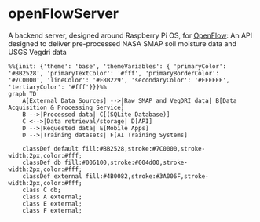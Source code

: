 # openFlowServer
A backend server, designed around Raspberry Pi OS, for [OpenFlow](https://github.com/tmart234/openFlow): An API designed to deliver pre-processed NASA SMAP soil moisture data and USGS Vegdri data

```mermaid
%%{init: {'theme': 'base', 'themeVariables': { 'primaryColor': '#BB2528', 'primaryTextColor': '#fff', 'primaryBorderColor': '#7C0000', 'lineColor': '#F8B229', 'secondaryColor': '#FFFFFF', 'tertiaryColor': '#fff'}}}%%
graph TD
    A[External Data Sources] -->|Raw SMAP and VegDRI data| B[Data Acquisition & Processing Service]
    B -->|Processed data| C[(SQLite Database)]
    C <-->|Data retrieval/storage| D[API]
    D -->|Requested data| E[Mobile Apps]
    D -->|Training datasets| F[AI Training Systems]

    classDef default fill:#BB2528,stroke:#7C0000,stroke-width:2px,color:#fff;
    classDef db fill:#006100,stroke:#004d00,stroke-width:2px,color:#fff;
    classDef external fill:#4B0082,stroke:#3A006F,stroke-width:2px,color:#fff;
    class C db;
    class A external;
    class E external;
    class F external;
```
